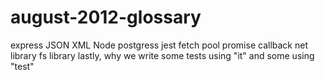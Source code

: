 # august-2012-glossary

express
JSON
XML
Node
postgress
jest
fetch
pool
promise
callback
net library
fs library
lastly, why we write some tests using "it" and some using "test"
